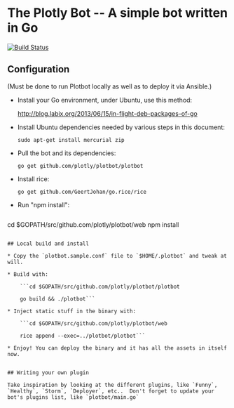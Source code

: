 # The Plotly Bot -- A simple bot written in Go

[![Build Status](https://drone.io/github.com/plotly/plotbot/status.png)](https://drone.io/github.com/plotly/plotbot/latest)


## Configuration

(Must be done to run Plotbot locally as well as to deploy it via Ansible.)

* Install your Go environment, under Ubuntu, use this method:

    http://blog.labix.org/2013/06/15/in-flight-deb-packages-of-go

* Install Ubuntu dependencies needed by various steps in this document:

    ```sudo apt-get install mercurial zip```

* Pull the bot and its dependencies:

    ```go get github.com/plotly/plotbot/plotbot```

* Install rice:

    ```go get github.com/GeertJohan/go.rice/rice```

* Run "npm install":

    ```
cd $GOPATH/src/github.com/plotly/plotbot/web
npm install
```

## Local build and install

* Copy the `plotbot.sample.conf` file to `$HOME/.plotbot` and tweak at will.

* Build with:

    ```cd $GOPATH/src/github.com/plotly/plotbot/plotbot

    go build && ./plotbot```

* Inject static stuff in the binary with:

    ```cd $GOPATH/src/github.com/plotly/plotbot/web

    rice append --exec=../plotbot/plotbot```

* Enjoy! You can deploy the binary and it has all the assets in itself now.


## Writing your own plugin

Take inspiration by looking at the different plugins, like `Funny`,
`Healthy`, `Storm`, `Deployer`, etc..  Don't forget to update your
bot's plugins list, like `plotbot/main.go`
